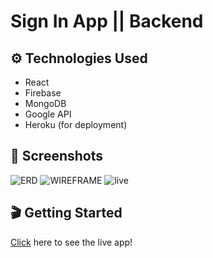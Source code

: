# Sign In App || Backend

## ⚙️ Technologies Used
- React
- Firebase
- MongoDB
- Google API
- Heroku (for deployment)

## 📸 Screenshots
![ERD](/images/ERD.png)
![WIREFRAME](/images/Wireframe.png)
![live](/images/live.png)

## 🎬 Getting Started
[Click](https://git.heroku.com/patient-frontend.git) here to see the live app! 
